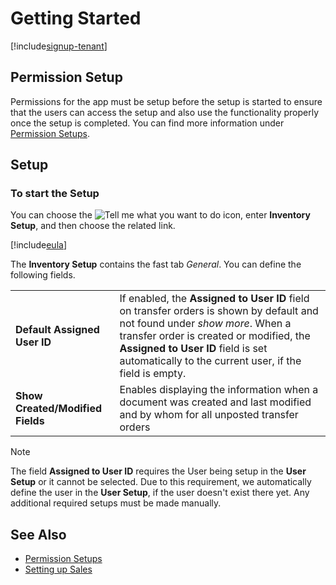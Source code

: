 # Getting Started

[!include[signup-tenant](../includes/signup-tenant.md)]

## Permission Setup

Permissions for the app must be setup before the setup is started to ensure that the users can access the setup and also use the functionality properly once the setup is completed. You can find more information under [Permission Setups](../permission-setups.md).

## Setup

### To start the Setup

You can choose the ![Tell me what you want to do](/images/magnifying-glass.gif) icon, enter **Inventory Setup**, and then choose the related link.

[!include[eula](../../includes/eula-page.md)]

The **Inventory Setup** contains the fast tab *General*. You can define the following fields.

|                                  |                                                                         |
|----------------------------------|-------------------------------------------------------------------------|
| **Default Assigned User ID**     | If enabled, the **Assigned to User ID** field on transfer orders is shown by default and not found under *show more*. When a transfer order is created or modified, the **Assigned to User ID** field is set automatically to the current user, if the field is empty. |
| **Show Created/Modified Fields** | Enables displaying the information when a document was created and last modified and by whom for all unposted transfer orders |

> [!NOTE]
> The field **Assigned to User ID** requires the User being setup in the **User Setup** or it cannot be selected. Due to this requirement, we automatically define the user in the **User Setup**, if the user doesn't exist there yet. Any additional required setups must be made manually.

## See Also

- [Permission Setups](../permission-setups.md)
- [Setting up Sales](https://learn.microsoft.com/en-US/dynamics365/business-central/sales-setup-sales)
